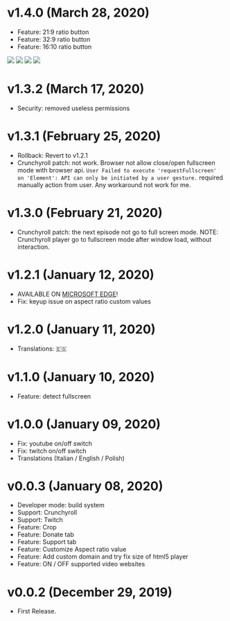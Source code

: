 # v1.4.0 (March 28, 2020)
* Feature: 21:9 ratio button
* Feature: 32:9 ratio button
* Feature: 16:10 ratio button

[![](https://img.shields.io/badge/donate-paypal-005EA6.svg)](https://www.paypal.me/ptkdev) [![](https://img.shields.io/badge/donate-patreon-F87668.svg)](https://www.patreon.com/ptkdev) [![](https://img.shields.io/badge/donate-sponsors-ea4aaa.svg)](https://github.com/sponsors/ptkdev/)  [![](https://img.shields.io/badge/donate-ko--fi-29abe0.svg)](https://ko-fi.com/ptkdev)


# v1.3.2 (March 17, 2020)
* Security: removed useless permissions

# v1.3.1 (February 25, 2020)
* Rollback: Revert to v1.2.1
* Crunchyroll patch: not work. Browser not allow close/open fullscreen mode with browser api. `User Failed to execute 'requestFullscreen' on 'Element': API can only be initiated by a user gesture.` required manually action from user. Any workaround not work for me.

# v1.3.0 (February 21, 2020)
* Crunchyroll patch: the next episode not go to full screen mode. NOTE: Crunchyroll player go to fullscreen mode after window load, without interaction.

# v1.2.1 (January 12, 2020)
* AVAILABLE ON [MICROSOFT EDGE](https://microsoftedge.microsoft.com/addons/detail/llplepgpoalnkeiofcdohpalgpccifbo)!
* Fix: keyup issue on aspect ratio custom values

# v1.2.0 (January 11, 2020)
* Translations: 🇪🇸

# v1.1.0 (January 10, 2020)
* Feature: detect fullscreen

# v1.0.0 (January 09, 2020)
* Fix: youtube on/off switch
* Fix: twitch on/off switch
* Translations (Italian / English / Polish)

# v0.0.3 (January 08, 2020)
* Developer mode: build system
* Support: Crunchyroll
* Support: Twitch
* Feature: Crop
* Feature: Donate tab
* Feature: Support tab
* Feature: Customize Aspect ratio value
* Feature: Add custom domain and try fix size of html5 player
* Feature: ON / OFF supported video websites

# v0.0.2 (December 29, 2019)
* First Release.